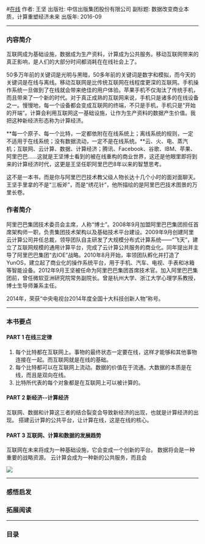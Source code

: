 #[在线](https://book.douban.com/subject/26885117/)
作者:  王坚
出版社: 中信出版集团股份有限公司
副标题: 数据改变商业本质，计算重塑经济未来
出版年: 2016-09
***
### 内容简介 
互联网成为基础设施，数据成为生产资料，计算成为公共服务。移动互联网带来的真正影响，是人们的大部分时间都消耗在在线社会上了。

50多万年前的关键词是光明与黑暗，50多年前的关键词是数字和模拟，而今天的关键词是在线与离线。移动互联网是比传统互联网在线程度更深的互联网。手机操作系统一旦做到了在线就会带来绝佳的用户体验。苹果手机不仅淘汰了传统手机，而且带来了一个新的时代。对于真正成熟的互联网来说，手机只是诸多的在线设备之一。慢慢地，每一个设备都会变成互联网的终端，不只是手机，手机只是“开始的开端”。计算会利用互联网这一基础设施，让作为生产资料的数据产生价值。我把这种新经济形态称为计算经济。

**每一个原子、每一个比特，一定都依附在在线系统上；离线系统的规则，一定不适用于在线系统；没有数据流动，一定不是在线系统。**云、火、电、蒸汽机；互联网、云计算、数据、计算经济；腾讯、Facebook、谷歌、IBM、苹果、阿里巴巴……这就是王坚博士看到的被在线重构的商业世界，这还是他眼里即将到来的计算经济时代，这更是王坚任职阿里巴巴8年以来的智慧思考。

这不是一本书，而是你与阿里巴巴技术教父级人物长达十几个小时的面对面聊天。王坚手里拿的不是“三板斧”，而是“绣花针”，他所描绘的是阿里巴巴技术图景的万里长卷。

### 作者简介 
阿里巴巴集团技术委员会主席，人称“博士”。2008年9月加盟阿里巴巴集团担任首席架构师一职，负责集团技术架构以及基础技术平台建设。2009年9月创建阿里云计算公司并任总裁，领导团队自主研发了大规模分布式计算系统——“飞天”，建立了互联网规模的通用计算平台，完成了云计算公共服务的商业化。同年提出并主导了阿里巴巴集团“去IOE”战略。2010年8月开始，率领团队孵化并打造了YunOS，建立起了商业化的操作系统平台，用于手机、汽车、电视、手表和冰箱等智能设备。2012年9月王坚被任命为阿里巴巴集团首席技术官。加入阿里巴巴集团前，曾任微软亚洲研究院常务副院长。曾是杭州大学、浙江大学心理学系教授，博士生导师兼系主任。

2014年，荣获“中央电视台2014年度全国十大科技创新人物”称号。

***
### 本书要点 
#### PART 1 在线三定律
1. 每个比特都在互联网上。事物的最终状态一定要在线，这样才能够和其他事物连接在一起。而互联网就是在线的基础。
2. 每个比特都可以在互联网上流动。数据的价值在于流通。大数据的本质是在线，而且是双向在线。
3. 比特所代表的每个对象都是在互联网上可以被计算的。

#### PART 2 新经济--计算经济
互联网、数据和计算这三者的结合裂变会导致新经济的出现，也就是计算经济的出现。
搭建云计算的公共平台，让计算在线，这是在线的核心。

#### PART 3 互联网、计算和数据的发展趋势
互联网在未来将成为一种基础设施，它会变成一个创新的平台。
数据将会是一种重要的战略资源。
云计算会成为一种新的公共服务，而且会


![](./_image/2017-06-04-06-30-01.jpg)

***
### 感悟启发
### 拓展阅读
***
### 目录
